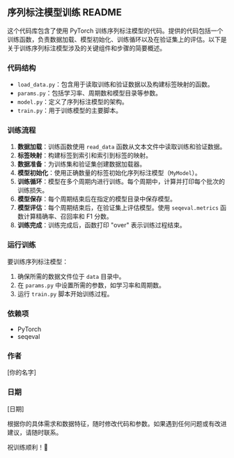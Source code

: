 ## 序列标注模型训练 README

这个代码库包含了使用 PyTorch 训练序列标注模型的代码。提供的代码包括一个训练函数，负责数据加载、模型初始化、训练循环以及在验证集上的评估。以下是关于训练序列标注模型涉及的关键组件和步骤的简要概述。

### 代码结构
- `load_data.py`：包含用于读取训练和验证数据以及构建标签映射的函数。
- `params.py`：包括学习率、周期数和模型目录等参数。
- `model.py`：定义了序列标注模型的架构。
- `train.py`：用于训练模型的主要脚本。

### 训练流程
1. **数据加载**：训练函数使用 `read_data` 函数从文本文件中读取训练和验证数据。
2. **标签映射**：构建标签到索引和索引到标签的映射。
3. **数据准备**：为训练集和验证集创建数据加载器。
4. **模型初始化**：使用正确数量的标签初始化序列标注模型（`MyModel`）。
5. **训练循环**：模型在多个周期内进行训练。每个周期中，计算并打印每个批次的训练损失。
6. **模型保存**：每个周期结束后在指定的模型目录中保存模型。
7. **模型评估**：每个周期结束后，在验证集上评估模型。使用 `seqeval.metrics` 函数计算精确率、召回率和 F1 分数。
8. **训练完成**：训练完成后，函数打印 "over" 表示训练过程结束。

### 运行训练
要训练序列标注模型：
1. 确保所需的数据文件位于 `data` 目录中。
2. 在 `params.py` 中设置所需的参数，如学习率和周期数。
3. 运行 `train.py` 脚本开始训练过程。

### 依赖项
- PyTorch
- seqeval

### 作者
[你的名字]

### 日期
[日期]

根据你的具体需求和数据特征，随时修改代码和参数。如果遇到任何问题或有改进建议，请随时联系。

祝训练顺利！🚀
